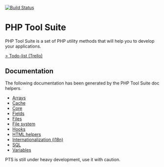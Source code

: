 [![Build Status](https://travis-ci.org/robinouu/php-tool-suite.svg?branch=master)](https://travis-ci.org/robinouu/php-tool-suite)<h1>PHP Tool Suite</h1><p>PHP Tool Suite is a set of PHP utility methods that will help you to develop your applications.</p><p><a href="https://trello.com/b/Y6S5C0kd/php-tool-suite">&gt; Todo-list (Trello)</a></p><h2>Documentation</h2><p>The following documentation has been generated by the PHP Tool Suite doc helpers.</p><ul ><li class="item item-link">[Arrays](https://github.com/robinouu/php-tool-suite/wiki/Arrays)</li><li class="item item-link">[Cache](https://github.com/robinouu/php-tool-suite/wiki/Cache)</li><li class="item item-link">[Core](https://github.com/robinouu/php-tool-suite/wiki/Core)</li><li class="item item-link">[Fields](https://github.com/robinouu/php-tool-suite/wiki/Fields)</li><li class="item item-link">[Files](https://github.com/robinouu/php-tool-suite/wiki/Files)</li><li class="item item-link">[File system](https://github.com/robinouu/php-tool-suite/wiki/File-system)</li><li class="item item-link">[Hooks](https://github.com/robinouu/php-tool-suite/wiki/Hooks)</li><li class="item item-link">[HTML helpers](https://github.com/robinouu/php-tool-suite/wiki/HTML-helpers)</li><li class="item item-link">[Internationalization (i18n)](https://github.com/robinouu/php-tool-suite/wiki/Internationalization-i18n)</li><li class="item item-link">[SQL](https://github.com/robinouu/php-tool-suite/wiki/SQL)</li><li class="item item-link">[Variables](https://github.com/robinouu/php-tool-suite/wiki/Variables)</li></ul><p>PTS is still under heavy development, use it with caution.</p>
